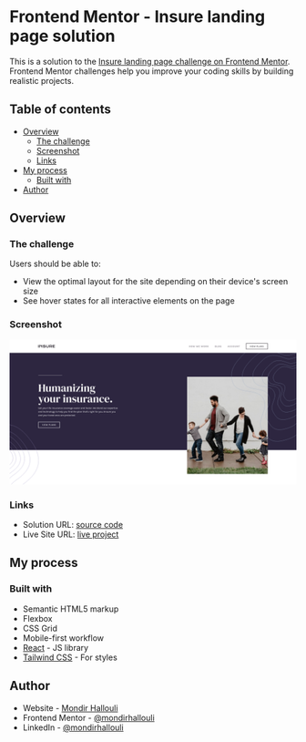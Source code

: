 # Frontend Mentor - Insure landing page solution

This is a solution to the [Insure landing page challenge on Frontend Mentor](https://www.frontendmentor.io/challenges/insure-landing-page-uTU68JV8). Frontend Mentor challenges help you improve your coding skills by building realistic projects. 

## Table of contents

- [Overview](#overview)
  - [The challenge](#the-challenge)
  - [Screenshot](#screenshot)
  - [Links](#links)
- [My process](#my-process)
  - [Built with](#built-with)
- [Author](#author)

## Overview

### The challenge

Users should be able to:

- View the optimal layout for the site depending on their device's screen size
- See hover states for all interactive elements on the page

### Screenshot

![](./Screenshot.png)


### Links

- Solution URL: [source code](https://github.com/mondirhallouli/insure-lp-fem)
- Live Site URL: [live project](https://insure-lp-fem.pages.dev/)

## My process

### Built with

- Semantic HTML5 markup
- Flexbox
- CSS Grid
- Mobile-first workflow
- [React](https://reactjs.org/) - JS library
- [Tailwind CSS](https://www.tailwindcss.com/) - For styles

## Author

- Website - [Mondir Hallouli](https://www.mh-portfolio.pages.dev)
- Frontend Mentor - [@mondirhallouli](https://www.frontendmentor.io/profile/mondirhallouli)
- LinkedIn - [@mondirhallouli](https://www.Linkedin.com/in/mondir-hallouli)